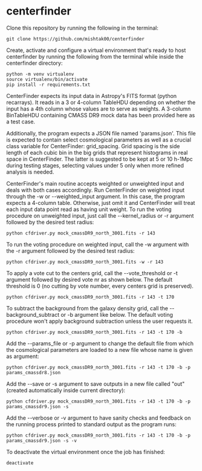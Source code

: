 # centerfinder

Clone this repository by running the following in the terminal:
```
git clone https://github.com/mishtak00/centerfinder
```

Create, activate and configure a virtual environment that's ready to host centerfinder by running the following from the terminal while inside the centerfinder directory:
```
python -m venv virtualenv
source virtualenv/bin/activate
pip install -r requirements.txt
```

CenterFinder expects its input data in Astropy's FITS format (python recarrays). It reads in a 3 or 4-column TableHDU depending on whether the input has a 4th column whose values are to serve as weights. A 3-column BinTableHDU containing CMASS DR9 mock data has been provided here as a test case.

Additionally, the program expects a JSON file named 'params.json'. This file is expected to contain select cosmological parameters as well as a crucial class variable for CenterFinder: grid_spacing. Grid spacing is the side length of each cubic bin in the big grids that represent histograms in real space in CenterFinder. The latter is suggested to be kept at 5 or 10 h-1Mpc during testing stages, selecting values under 5 only when more refined analysis is needed.

CenterFinder's main routine accepts weighted or unweighted input and deals with both cases accordingly. Run CenterFinder on weighted input through the -w or --weighted_input argument. In this case, the program expects a 4-column table. Otherwise, just omit it and CenterFinder will treat each input data point read as having unit weight.
To run the voting procedure on unweighted input, just call the --kernel_radius or -r argument followed by the desired test radius:
```
python cfdriver.py mock_cmassDR9_north_3001.fits -r 143
```
To run the voting procedure on weighted input, call the -w argument with the -r argument followed by the desired test radius:
```
python cfdriver.py mock_cmassDR9_north_3001.fits -w -r 143
```

To apply a vote cut to the centers grid, call the --vote_threshold or -t argument followed by desired vote nr as shown below. The default threshold is 0 (no cutting by vote number, every centers grid is preserved).
```
python cfdriver.py mock_cmassDR9_north_3001.fits -r 143 -t 170
```

To subtract the background from the galaxy density grid, call the --background_subtract or -b argument like below. The default voting procedure won't apply background subtraction unless the user requests it.
```
python cfdriver.py mock_cmassDR9_north_3001.fits -r 143 -t 170 -b
```

Add the --params_file or -p argument to change the default file from which the cosmological parameters are loaded to a new file whose name is given as argument:
```
python cfdriver.py mock_cmassDR9_north_3001.fits -r 143 -t 170 -b -p params_cmassdr8.json
```

Add the --save or -s argument to save outputs in a new file called "out" (created automatically inside current directory):
```
python cfdriver.py mock_cmassDR9_north_3001.fits -r 143 -t 170 -b -p params_cmassdr9.json -s
```

Add the --verbose or -v argument to have sanity checks and feedback on the running process printed to standard output as the program runs:
```
python cfdriver.py mock_cmassDR9_north_3001.fits -r 143 -t 170 -b -p params_cmassdr9.json -s -v
```

To deactivate the virtual environment once the job has finished:
```
deactivate
```
